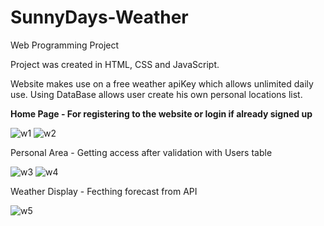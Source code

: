 # SunnyDays-Weather
Web Programming Project

Project was created in HTML, CSS and JavaScript.

Website makes use on a free weather apiKey which allows unlimited daily use.
Using DataBase allows user create his own personal locations list.

**Home Page - For registering to the website or login if already signed up**

![w1](https://user-images.githubusercontent.com/72853162/108845680-63123e80-75e6-11eb-90e0-85e3d4dbb899.JPG)
![w2](https://user-images.githubusercontent.com/72853162/108845686-63aad500-75e6-11eb-9434-fd8b0cdd22a4.JPG)

Personal Area - Getting access after validation with Users table

![w3](https://user-images.githubusercontent.com/72853162/108846242-07948080-75e7-11eb-9160-c837a2262ccf.JPG)
![w4](https://user-images.githubusercontent.com/72853162/108846246-082d1700-75e7-11eb-992c-556af21fc621.JPG)

Weather Display - Fecthing forecast from API

![w5](https://user-images.githubusercontent.com/72853162/108846491-4f1b0c80-75e7-11eb-87dc-7154c303b5e0.JPG)


